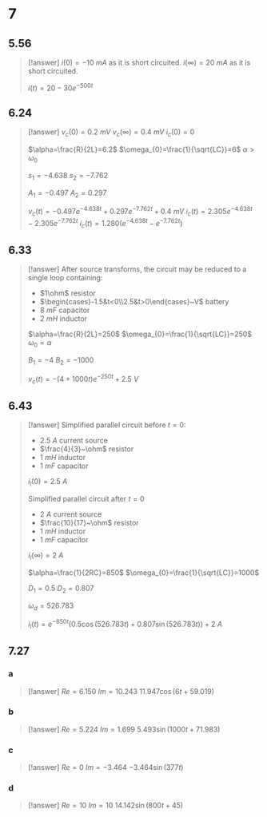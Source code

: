 # 7

## 5.56

> [!answer]
> $i(0)=-10~mA$ as it is short circuited.
> $i(\infty)=20~mA$ as it is short circuited.
> 
> $i(t)=20-30e^{-500t}$

## 6.24

> [!answer]
> $v_c(0)=0.2~mV$
> $v_c(\infty)=0.4~mV$
> $i_{c}(0)=0$
> 
> $\alpha=\frac{R}{2L}=6.2$
> $\omega_{0}=\frac{1}{\sqrt{LC}}=6$
> $\alpha>\omega_{0}$
> 
> $s_{1}=-4.638$
> $s_{2}=-7.762$
> 
> $A_{1}=-0.497$
> $A_{2}=0.297$
> 
> $v_c(t)=-0.497e^{-4.638t}+0.297e^{-7.762t}+0.4~mV$
> $i_{c}(t)=2.305e^{-4.638t}-2.305e^{-7.762t}$
> $i_{c}(t)=1.280(e^{-4.638t}-e^{-7.762t})$

## 6.33

> [!answer]
> After source transforms, the circuit may be reduced to a single loop containing:
> - $1\ohm$ resistor
> - $\begin{cases}-1.5&t<0\\2.5&t>0\end{cases}~V$ battery
> - $8~mF$ capacitor
> - $2~mH$ inductor
> 
> $\alpha=\frac{R}{2L}=250$
> $\omega_{0}=\frac{1}{\sqrt{LC}}=250$
> $\omega_{0}=\alpha$
> 
> $B_{1}=-4$
> $B_{2}=-1000$
> 
> $v_{c}(t)=-(4+1000t)e^{-250t}+2.5~V$

## 6.43

> [!answer]
> Simplified parallel circuit before $t=0$:
> - $2.5~A$ current source
> - $\frac{4}{3}~\ohm$ resistor
> - $1~mH$ inductor
> - $1~mF$ capacitor
> 
> $i_{l}(0)=2.5~A$
> 
> Simplified parallel circuit after $t=0$
> - $2~A$ current source
> - $\frac{10}{17}~\ohm$ resistor
> - $1~mH$ inductor
> - $1~mF$ capacitor
> 
> $i_{l}(\infty)=2~A$
> 
> $\alpha=\frac{1}{2RC}=850$
> $\omega_{0}=\frac{1}{\sqrt{LC}}=1000$
> 
> $D_{1}=0.5$
> $D_{2}=0.807$
> 
> $\omega_{d}=526.783$
> 
> $i_{l}(t)=e^{-850t}(0.5\cos(526.783t)+0.807\sin(526.783t))+2~A$

## 7.27

### a

> [!answer]
> $Re=6.150$
> $Im=10.243$
> $11.947\cos(6t+59.019)$

### b

> [!answer]
> $Re=5.224$
> $Im=1.699$
> $5.493\sin(1000t+71.983)$

### c

> [!answer]
> $Re=0$
> $Im=-3.464$
> $-3.464\sin(377t)$

### d

> [!answer]
> $Re=10$
> $Im=10$
> $14.142\sin(800t+45)$
